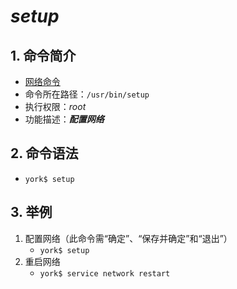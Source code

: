 # *setup*

## 1. 命令简介

- <u>网络命令</u>
- 命令所在路径：`/usr/bin/setup`
- 执行权限：*root*
- 功能描述：***配置网络***

## 2. 命令语法

- `york$ setup`

## 3. 举例

1. 配置网络（此命令需“确定”、“保存并确定”和“退出”）
    - `york$ setup`
2. 重启网络
    - `york$ service network restart`